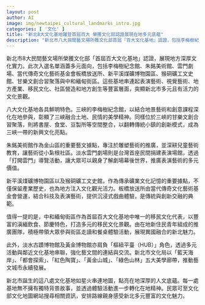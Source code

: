 ```yaml
---
layout: post
author: AI
image: img/newtaipei_cultural_landmarks_intro.jpg
categories: [ '文化' ]
title: "新北8大文化基地躍登首屆百大 榮獲文化部認證展現在地多元底蘊"
description: "新北市八大民間藝文場所獲文化部首屆『百大文化基地』認證，包括李梅樹紀念館、朱銘美術館、雲門劇場、新平溪煤礦博物園區等，以表演、視覺、產業、移民、社區多層面串連豐富文化景觀，凸顯新北在地活力與創新發展。中和緬甸街打造獨具特色移民文化場域，透過多樣走讀體驗，展現多元融合魅力。文化局結合五大美學廊帶，推動藝文城市永續，點亮新北人文新地圖。"
---
```

新北市8大民間藝文場所榮獲文化部「首屆百大文化基地」認證，展現地方深厚文化實力。此次入選名單涵蓋多元面向，包括李梅樹紀念館、朱銘美術館、雲門劇場、當代傳奇文化藝術基金會板橋放送所、新平溪煤礦博物園區、猴硐礦工文史館、甘樂文創合習聚落與中和緬甸街區。這些基地串連起表演藝術、視覺藝術、地方產業、移民文化、社區營造和地方創生等豐富層面，突顯新北市多元且有活力的文化景觀。

八大文化基地各具鮮明特色。三峽的李梅樹紀念館，以結合地景藝術和創意課程深化在地參與，彰顯了三峽融合土地、民情的美學精神。同樣位於三峽的甘樂文創合習聚落，則將書屋、食堂、豆製所等空間整合，以翻轉傳統小鎮的創新模式，成為三峽一帶的新興文化亮點。

朱銘美術館作為金山區的重要藝文據點，專注於雕塑藝術的推廣，並深耕兒童藝術教育，讓藝術從小紮根社區。淡水雲門劇場則是台灣首座民間捐建表演場館，透過「打開雲門」導覽活動，讓大眾可以親身了解劇場幕後世界，推廣表演藝術的多元價值。

新平溪煤礦博物園區以及猴硐礦工文史館，作為傳承礦業文化記憶的重要據點，不僅保留產業歷史，也為地方注入文化觀光活力。板橋放送所由當代傳奇文化藝術基金會營運，結合科技及表演藝術，提供沉浸式戲曲體驗，是傳統與創新交融的典範。

值得一提的是，中和緬甸街區作為首屆百大文化基地中唯一的移民文化代表，以豐富的滇緬飲食、節慶特色，打造多元的移民文化景觀。由在地新住民青年組成的推廣團隊，積極帶領大眾參與街區走讀和餐桌體驗活動，展現異國融合的新北魅力。

此外，淡水古蹟博物館及黃金博物館亦肩負「樞紐平臺（HUB）」角色，透過多元活動與鄰近文化基地串聯，強化藝文間的連結與交流。新北市文化局以「藍天海岸」、「都會探索」、「紅色陶寶」、「黃金山城」、「綠色山林」五大美學廊帶，推動藝文城市永續發展。

新北市誕生的這八處文化基地如星火串連地圖，點亮在地深厚的人文底蘊。每一處基地無不擁有獨特背景故事，並透過體驗活動進一步轉化在地精神。民眾可至文化部文化地圖網站搜尋相關資訊，安排路線親身感受新北多元豐富的文化魅力。